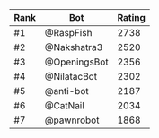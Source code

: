 Rank|Bot|Rating
---|---|---
#1|@RaspFish|2738
#2|@Nakshatra3|2520
#3|@OpeningsBot|2356
#4|@NilatacBot|2302
#5|@anti-bot|2187
#6|@CatNail|2034
#7|@pawnrobot|1868
